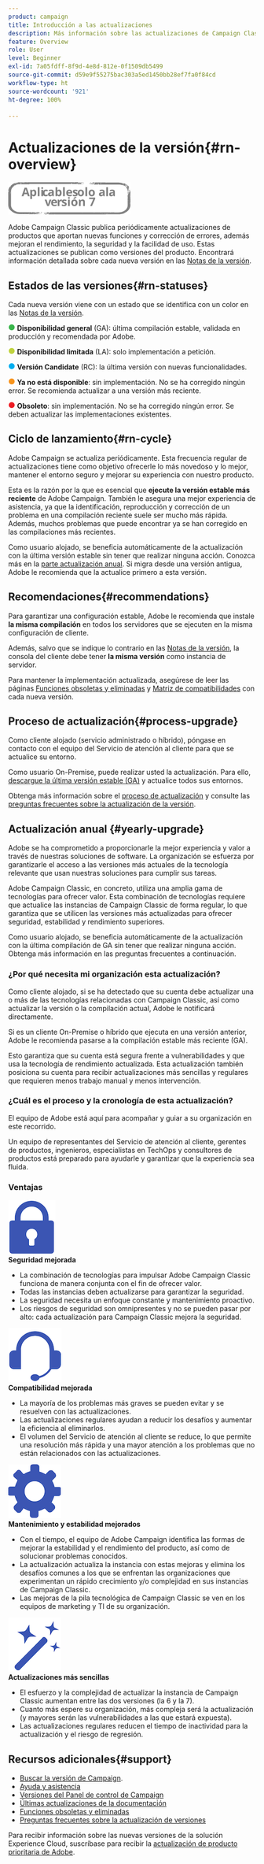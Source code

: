 ```yaml
---
product: campaign
title: Introducción a las actualizaciones
description: Más información sobre las actualizaciones de Campaign Classic
feature: Overview
role: User
level: Beginner
exl-id: 7a05fdff-8f9d-4e8d-812e-0f1509db5499
source-git-commit: d59e9f55275bac303a5ed1450bb28ef7fa0f84cd
workflow-type: ht
source-wordcount: '921'
ht-degree: 100%

---
```


# Actualizaciones de la versión{#rn-overview}

![](../../assets/v7-only.svg)

Adobe Campaign Classic publica periódicamente actualizaciones de productos que aportan nuevas funciones y corrección de errores, además mejoran el rendimiento, la seguridad y la facilidad de uso. Estas actualizaciones se publican como versiones del producto. Encontrará información detallada sobre cada nueva versión en las [Notas de la versión](latest-release.md).

## Estados de las versiones{#rn-statuses}

Cada nueva versión viene con un estado que se identifica con un color en las [Notas de la versión](latest-release.md).

![](assets/do-not-localize/green3.png) **Disponibilidad general** (GA): última compilación estable, validada en producción y recomendada por Adobe.

![](assets/do-not-localize/limited3.png) **Disponibilidad limitada** (LA): solo implementación a petición.

![](assets/do-not-localize/blue3.png) **Versión Candidate** (RC): la última versión con nuevas funcionalidades.

![](assets/do-not-localize/orange3.png) **Ya no está disponible**: sin implementación. No se ha corregido ningún error. Se recomienda actualizar a una versión más reciente.

![](assets/do-not-localize/red3.png) **Obsoleto**: sin implementación. No se ha corregido ningún error. Se deben actualizar las implementaciones existentes.

## Ciclo de lanzamiento{#rn-cycle}

Adobe Campaign se actualiza periódicamente. Esta frecuencia regular de actualizaciones tiene como objetivo ofrecerle lo más novedoso y lo mejor, mantener el entorno seguro y mejorar su experiencia con nuestro producto.

Esta es la razón por la que es esencial que **ejecute la versión estable más reciente** de Adobe Campaign. También le asegura una mejor experiencia de asistencia, ya que la identificación, reproducción y corrección de un problema en una compilación reciente suele ser mucho más rápida. Además, muchos problemas que puede encontrar ya se han corregido en las compilaciones más recientes.

Como usuario alojado, se beneficia automáticamente de la actualización con la última versión estable sin tener que realizar ninguna acción. Conozca más en la [parte actualización anual](#yearly-upgrade). Si migra desde una versión antigua, Adobe le recomienda que la actualice primero a esta versión.

## Recomendaciones{#recommendations}

Para garantizar una configuración estable, Adobe le recomienda que instale **la misma compilación** en todos los servidores que se ejecuten en la misma configuración de cliente.

Además, salvo que se indique lo contrario en las [Notas de la versión](latest-release.md), la consola del cliente debe tener **la misma versión** como instancia de servidor.

Para mantener la implementación actualizada, asegúrese de leer las páginas [Funciones obsoletas y eliminadas](../../rn/using/deprecated-features.md) y [Matriz de compatibilidades](../../rn/using/compatibility-matrix.md) con cada nueva versión.

## Proceso de actualización{#process-upgrade}

Como cliente alojado (servicio administrado o híbrido), póngase en contacto con el equipo del Servicio de atención al cliente para que se actualice su entorno.

Como usuario On-Premise, puede realizar usted la actualización. Para ello, [descargue la última versión estable (GA)](https://experience.adobe.com/#/downloads/content/software-distribution/es/campaign.html) y actualice todos sus entornos.

Obtenga más información sobre el [proceso de actualización](../../production/using/build-upgrade.md) y consulte las [preguntas frecuentes sobre la actualización de la versión](../../platform/using/faq-build-upgrade.md).

## Actualización anual {#yearly-upgrade}

Adobe se ha comprometido a proporcionarle la mejor experiencia y valor a través de nuestras soluciones de software. La organización se esfuerza por garantizarle el acceso a las versiones más actuales de la tecnología relevante que usan nuestras soluciones para cumplir sus tareas.

Adobe Campaign Classic, en concreto, utiliza una amplia gama de tecnologías para ofrecer valor. Esta combinación de tecnologías requiere que actualice las instancias de Campaign Classic de forma regular, lo que garantiza que se utilicen las versiones más actualizadas para ofrecer seguridad, estabilidad y rendimiento superiores.

Como usuario alojado, se beneficia automáticamente de la actualización con la última compilación de GA sin tener que realizar ninguna acción. Obtenga más información en las preguntas frecuentes a continuación.

### ¿Por qué necesita mi organización esta actualización?

Como cliente alojado, si se ha detectado que su cuenta debe actualizar una o más de las tecnologías relacionadas con Campaign Classic, así como actualizar la versión o la compilación actual, Adobe le notificará directamente.

Si es un cliente On-Premise o híbrido que ejecuta en una versión anterior, Adobe le recomienda pasarse a la compilación estable más reciente (GA).

Esto garantiza que su cuenta está segura frente a vulnerabilidades y que usa la tecnología de rendimiento actualizada. Esta actualización también posiciona su cuenta para recibir actualizaciones más sencillas y regulares que requieren menos trabajo manual y menos intervención.

### ¿Cuál es el proceso y la cronología de esta actualización?

El equipo de Adobe está aquí para acompañar y guiar a su organización en este recorrido.

Un equipo de representantes del Servicio de atención al cliente, gerentes de productos, ingenieros, especialistas en TechOps y consultores de productos está preparado para ayudarle y garantizar que la experiencia sea fluida.

### Ventajas

<tr>
  <td>
      <img alt="Seguridad" src="assets/do-not-localize/security.png"/>
    <div>
    <strong>Seguridad mejorada</strong>
    </div>
    <ul>
    <li>La combinación de tecnologías para impulsar Adobe Campaign Classic funciona de manera conjunta con el fin de ofrecer valor.</li>
    <li>Todas las instancias deben actualizarse para garantizar la seguridad.</li>
    <li>La seguridad necesita un enfoque constante y mantenimiento proactivo.</li>
    <li>Los riesgos de seguridad son omnipresentes y no se pueden pasar por alto: cada actualización para Campaign Classic mejora la seguridad.</li>
    </ul>
  </td>

<td>
      <img alt="Asistencia técnica" src="assets/do-not-localize/support.png" />
    <div>
    <strong>Compatibilidad mejorada</strong>
    </div>
    <ul>
    <li>La mayoría de los problemas más graves se pueden evitar y se resuelven con las actualizaciones.</li>
    <li>Las actualizaciones regulares ayudan a reducir los desafíos y aumentar la eficiencia al eliminarlos.</li>
    <li>El volumen del Servicio de atención al cliente se reduce, lo que permite una resolución más rápida y una mayor atención a los problemas que no están relacionados con las actualizaciones.</li>
    </ul>
  </td>
</tr>

<tr>
  <td>
      <img alt="Mantenimiento" src="assets/do-not-localize/maintenance.png"/>
    <div>
    <strong>Mantenimiento y estabilidad mejorados</strong>
    </div>
    <ul>
    <li>Con el tiempo, el equipo de Adobe Campaign identifica las formas de mejorar la estabilidad y el rendimiento del producto, así como de solucionar problemas conocidos.</li>
    <li>La actualización actualiza la instancia con estas mejoras y elimina los desafíos comunes a los que se enfrentan las organizaciones que experimentan un rápido crecimiento y/o complejidad en sus instancias de Campaign Classic.</li>
    <li>Las mejoras de la pila tecnológica de Campaign Classic se ven en los equipos de marketing y TI de su organización.</li>
    </ul>
  </td>

<td>
      <img alt="Generar actualización" src="assets/do-not-localize/upgrades.png" />
    <div>
    <strong>Actualizaciones más sencillas</strong>
    </a>
    </div>
    <ul>
    <li>El esfuerzo y la complejidad de actualizar la instancia de Campaign Classic aumentan entre las dos versiones (la 6 y la 7).</li>
    <li>Cuanto más espere su organización, más compleja será la actualización (y mayores serán las vulnerabilidades a las que estará expuesta).</li>
    <li>Las actualizaciones regulares reducen el tiempo de inactividad para la actualización y el riesgo de regresión.</li>
    </ul>
  </td>
</tr>
</table>

## Recursos adicionales{#support}

* [Buscar la versión de Campaign](../../platform/using/launching-adobe-campaign.md#getting-your-campaign-version).
* [Ayuda y asistencia](../../support.md)
* [Versiones del Panel de control de Campaign](https://experienceleague.adobe.com/docs/control-panel/using/release-notes.html?lang=es)
* [Últimas actualizaciones de la documentación](../../rn/using/documentation-updates.md)
* [Funciones obsoletas y eliminadas](../../rn/using/deprecated-features.md)
* [Preguntas frecuentes sobre la actualización de versiones](../../platform/using/faq-build-upgrade.md)

Para recibir información sobre las nuevas versiones de la solución Experience Cloud, suscríbase para recibir la [actualización de producto prioritaria de Adobe](https://www.adobe.com/es/subscription/priority-product-update.html).

